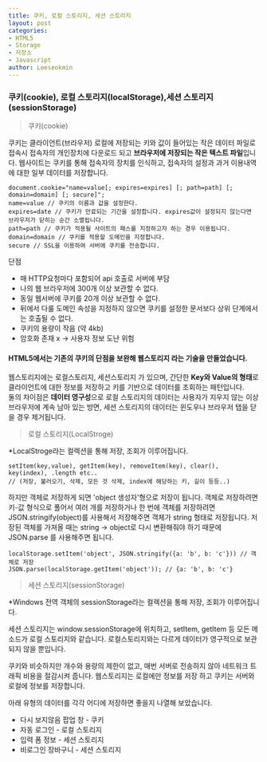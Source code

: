 ```yaml
---
title: 쿠키, 로컬 스토리지, 세션 스토리지
layout: post
categories:
- HTML5
- Storage
- 저장소
- Javascript
author: Leeseokmin
---
```


### 쿠키(cookie), 로컬 스토리지(localStorage),세션 스토리지(sessionStorage)
> 쿠키(cookie)

쿠키는 클라이언트(브라우저) 로컬에 저장되는 키와 값이 들어있는 작은 데이터 파일로 접속시 접속자의 개인장치에 다운로드 되고 **브라우저에 저장되는 작은 텍스트 파일**입니다.
웹사이트는 쿠키를 통해 접속자의 장치를 인식하고, 접속자의 설정과 과거 이용내역에 대한 일부 데이터를 저장합니다.

```
document.cookie="name=value[; expires=expires] [; path=path] [; domain=domain] [; secure]";
name=value // 쿠키의 이름과 값을 설정한다.
expires=date // 쿠키가 만료되는 기간을 설정합니다. expires값이 설정되지 않는다면 브라우저가 닫히는 순간 소멸됩니다. 
path=path // 쿠키가 적용될 사이트의 패스를 지정하고자 하는 경우 이용됩니다.
domain=domain // 쿠키를 적용할 도메인을 지정합니다. 
secure // SSL을 이용하여 서버에 쿠키를 전송합니다.
```
단점
- 매 HTTP요청마다 포함되어 api 호출로 서버에 부담
- 나의 웹 브라우저에 300개 이상 보관할 수 없다.
- 동일 웹서버에 쿠키를 20개 이상 보관할 수 없다.
- 뒤에서 다룰 도메인 속성을 지정하지 않으면 쿠키를 설정한 문서보다 상위 단계에서는 호출될 수 없다.
- 쿠키의 용량이 작음 (약 4kb)
- 암호화 존재 x -> 사용자 정보 도난 위험

#### HTML5에서는 기존의 쿠키의 단점을 보완해 **웹스토리지** 라는 기술을 만들었습니다.

웹스토리지에는 로컬스토리지, 세션스토리지 가 있으며,
간단한 **Key와 Value의 형태**로 클라이언트에 대한 정보를 저장하고 키를 기반으로 데이터를 조회하는 패턴입니다.<br />
둘의 차이점은 **데이터 영구성**으로 로컬 스토리지의 데이터는 사용자가 지우지 않는 이상 브라우저에 계속 남아 있는 방면,
세션 스토리지의 데이터는 윈도우나 브라우저 탭을 닫을 경우 제거됩니다.
> 로컬 스토리지(LocalStroge)

*LocalStroge라는 컬렉션을 통해 저장, 조회가 이루어집니다.
```
setItem(key,value), getItem(key), removeItem(key), clear(), key(index), .length etc..
// (저장, 불러오기, 삭제, 모든 것 삭제, index에 해당하는 키, 길이 등등..)
```
하지만 객체로 저장하게 되면 'object 생성자'형으로 저장이 됩니다.
객체로 저장하려면  키-값 형식으로 풀어서 여러 개를 저장하거나 한 번에 객체를 저장하려면
JSON.stringify(object)를 사용해서 저장해주면 객체가 string 형태로 저장됩니다.
저장된 객체를 가져올 때는 string -> object로 다시 변환해줘야 하기 때문에
JSON.parse 를 사용해주면 됩니다.
```
localStorage.setItem('object', JSON.stringify({a: 'b', b: 'c'})) // 객체로 저장
JSON.parse(localStorage.getItem('object')); // {a: 'b', b: 'c'}
```
> 세션 스토리지(sessionStorage)

*Windows  전역 객체의 sessionStorage라는 컬렉션을 통해 저장, 조회가 이루어집니다.

세션 스토리지는 window.sessionStorage에 위치하고, setItem, getItem 등 모든 메소드가 로컬 스토리지와 같습니다.
로컬스토리지와는 다르게 데이터가 영구적으로 보관되지 않을 뿐입니다.

쿠키와 비슷하지만 개수와 용량의 제한이 없고, 매번 서버로 전송하지 않아 네트워크 트래픽 비용을 절감시켜 줍니다.
웹스토리지는 로컬에만 정보를 저장 하고 쿠키는 서버와 로컬에 정보를 저장합니다.

아래 유형의 데이터를 각각 어디에 저장하면 좋을지 나열해 보았습니다.

- 다시 보지않음 팝업 창 - 쿠키
- 자동 로그인 - 로컬 스토리지
- 입력 폼 정보 - 세션 스토리지
- 비로그인 장바구니 - 세션 스토리지
